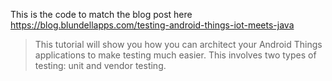 This is the code to match the blog post here https://blog.blundellapps.com/testing-android-things-iot-meets-java

> This tutorial will show you how you can architect your Android Things applications to make testing much easier. This involves two types of testing: unit and vendor testing.
